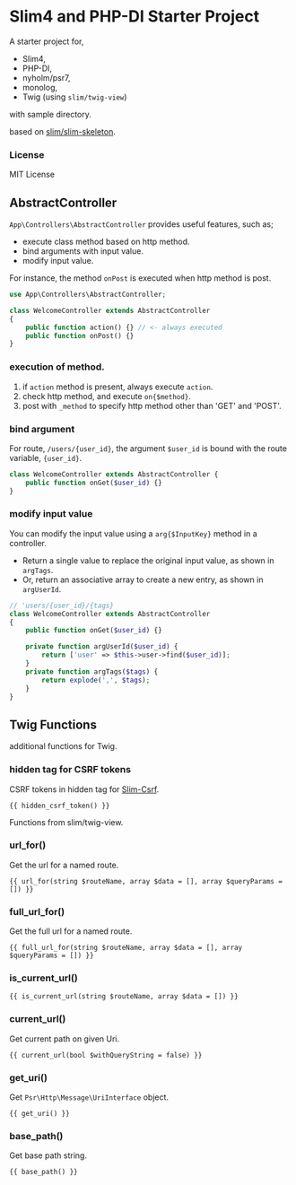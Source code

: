 Slim4 and PHP-DI Starter Project
================================

A starter project for, 

- Slim4,
- PHP-DI,
- nyholm/psr7,
- monolog,
- Twig (using `slim/twig-view`)

with sample directory. 

based on [slim/slim-skeleton](https://github.com/slimphp/Slim-Skeleton).

### License

MIT License

AbstractController
-----------

`App\Controllers\AbstractController` provides useful features,
such as;
 
- execute class method based on http method. 
- bind arguments with input value.
- modify input value. 

For instance, the method `onPost` is executed when
http method is post. 


```php
use App\Controllers\AbstractController;

class WelcomeController extends AbstractController
{
    public function action() {} // <- always executed
    public function onPost() {}
}
```

### execution of method. 

1. if `action` method is present, always execute `action`.
2. check http method, and execute `on{$method}`. 
3. post with `_method` to specify http method other than 'GET' and 'POST'.  

### bind argument

For route, `/users/{user_id}`, the argument `$user_id` is bound with 
the route variable, `{user_id}`. 

```php
class WelcomeController extends AbstractController {
    public function onGet($user_id) {}
}
```

### modify input value

You can modify the input value using a `arg{$InputKey}` method in a controller.  

- Return a single value to replace the original input value, 
as shown in `argTags`. 
- Or, return an associative array to create a new entry, 
as shown in `argUserId`. 

```php
// 'users/{user_id}/{tags}
class WelcomeController extends AbstractController
{
    public function onGet($user_id) {}

    private function argUserId($user_id) {
        return ['user' => $this->user->find($user_id)];
    }
    private function argTags($tags) {
        return explode(',', $tags);
    }
}
```


Twig Functions
--------------

additional functions for Twig. 

### hidden tag for CSRF tokens

CSRF tokens in hidden tag for [Slim-Csrf](https://github.com/slimphp/Slim-Csrf). 

```
{{ hidden_csrf_token() }}
```


Functions from slim/twig-view.

### url_for()

Get the url for a named route.

`{{ url_for(string $routeName, array $data = [], array $queryParams = []) }}`

### full_url_for()

Get the full url for a named route. 

`{{ full_url_for(string $routeName, array $data = [], array $queryParams = []) }}`

### is_current_url()

`{{ is_current_url(string $routeName, array $data = []) }}`

### current_url()

Get current path on given Uri.

`{{ current_url(bool $withQueryString = false) }}`

### get_uri()

Get `Psr\Http\Message\UriInterface` object.

`{{ get_uri() }}`

### base_path()

Get base path string.

`{{ base_path() }}`